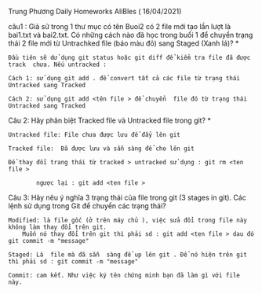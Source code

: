 Trung Phương Daily Homeworks AliBles ( 16/04/2021)

câu1 :  Giả sử trong 1 thư mục có tên Buoi2 có 2 file mới tạo lần lượt là bai1.txt và bai2.txt. 
Có những cách nào đã học trong buổi 1 để chuyển trạng thái 2 file mới từ Untrachked file (báo màu đỏ) sang Staged (Xanh lá)? *

	Đầu tiên sẽ dử dụng git status hoặc git diff để kiểm tra file đã được track  chưa. Nếu untracked :
  
	Cách 1: sử dụng git add . để convert tất cả các file từ trạng thái Untracked sang Tracked 

	Cách 2: sử dụng git add <tên file > để chuyển  file đó từ trạng thái Untracked sang Tracked 

Câu 2: Hãy phân biệt Tracked file và Untracked file trong git? *

	Untracked file: File chưa được lưu để đẩy lên git 

	Tracked file:  Đã được lưu và sẵn sàng để cho lên git  

	Để thay đổi trang thái từ tracked > untracked sử dụng : git rm <ten file > 
 		
			ngược lại : git add <ten file > 

Câu  3: Hãy nêu ý nghĩa 3 trạng thái của file trong git (3 stages in git). Các lệnh sử dụng trong Git để chuyển các trạng thái?
	
	Modified: là file gốc (ở trên máy chủ ), việc sửa đổi trong file này không làm thay đổi trên git. 
		Muốn nó thay đổi trên git thì phải sd : git add <ten file > dau đó  git commit -m "message"

	Staged: Là  file mà đã sẵn  sàng để up lên git . Để nó hiện trên git thì phải sd : git commit -m "message"

	Commit: cam kết. Như việc ký tên chứng minh bạn đã làm gì với file này.
